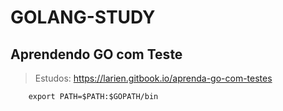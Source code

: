# GOLANG-STUDY

## Aprendendo GO com Teste

> Estudos: https://larien.gitbook.io/aprenda-go-com-testes

``` export GOPATH=$HOME/go
    export PATH=$PATH:$GOPATH/bin
```
